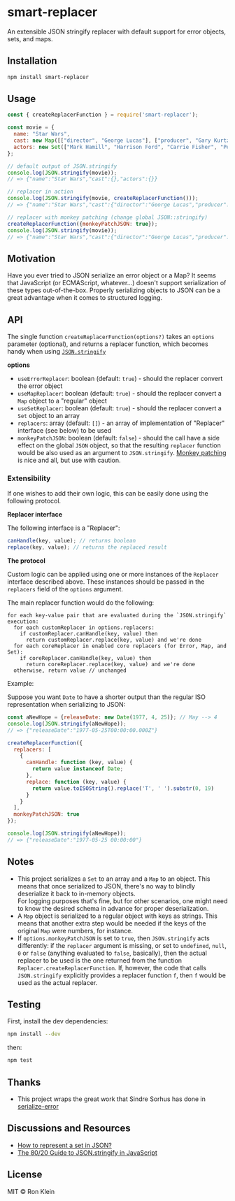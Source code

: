 # smart-replacer
An extensible JSON stringify replacer with default support for error objects, sets, and maps.

## Installation
```bash
npm install smart-replacer
```

## Usage
```javascript
const { createReplacerFunction } = require('smart-replacer');

const movie = {
  name: "Star Wars",
  cast: new Map([["director", "George Lucas"], ["producer", "Gary Kurtz"]]),
  actors: new Set(["Mark Hamill", "Harrison Ford", "Carrie Fisher", "Peter Cushing", "Alec Guinness"])
};

// default output of JSON.stringify
console.log(JSON.stringify(movie));
// => {"name":"Star Wars","cast":{},"actors":{}}

// replacer in action
console.log(JSON.stringify(movie, createReplacerFunction()));
// => {"name":"Star Wars","cast":{"director":"George Lucas","producer":"Gary Kurtz"},"actors":["Mark Hamill","Harrison Ford","Carrie Fisher","Peter Cushing","Alec Guinness"]}

// replacer with monkey patching (change global JSON::stringify)
createReplacerFunction({monkeyPatchJSON: true});
console.log(JSON.stringify(movie));
// => {"name":"Star Wars","cast":{"director":"George Lucas","producer":"Gary Kurtz"},"actors":["Mark Hamill","Harrison Ford","Carrie Fisher","Peter Cushing","Alec Guinness"]}
```

## Motivation
Have you ever tried to JSON serialize an error object or a Map?
It seems that JavaScript (or ECMAScript, whatever...)
doesn't support serialization of these types out-of-the-box.
Properly serializing objects to JSON can be a great advantage when it comes to structured logging.

## API
The single function `createReplacerFunction(options?)` takes an `options` parameter (optional), 
and returns a replacer function, which becomes handy when using [`JSON.stringify`](https://262.ecma-international.org/6.0/#sec-json.stringify)

__options__
* `useErrorReplacer`: boolean (default: `true`) - should the replacer convert the error object
* `useMapReplacer`: boolean (default: `true`) - should the replacer convert a `Map` object to a "regular" object
* `useSetReplacer`: boolean (default: `true`) - should the replacer convert a `Set` object to an array
* `replacers`: array (default: `[]`) - an array of implementation of "Replacer" interface (see below) to be used
* `monkeyPatchJSON`: boolean (default: `false`) - should the call have a side effect on the global `JSON` object, so that the resulting `replacer` function would be also used as an argument to `JSON.stringify`. [Monkey patching](https://en.wikipedia.org/wiki/Monkey_patch) is nice and all, but use with caution.

### Extensibility
If one wishes to add their own logic, this can be easily done using the following protocol.

__Replacer interface__

The following interface is a "Replacer":
```javascript
canHandle(key, value); // returns boolean
replace(key, value); // returns the replaced result
```

__The protocol__

Custom logic can be applied using one or more instances of the `Replacer` interface described above.
These instances should be passed in the `replacers` field of the `options` argument.

The main replacer function would do the following:
```text
for each key-value pair that are evaluated during the `JSON.stringify` execution:
  for each customReplacer in options.replacers:
    if customReplacer.canHandle(key, value) then
      return customReplacer.replace(key, value) and we're done
  for each coreReplacer in enabled core replacers (for Error, Map, and Set):
    if coreReplacer.canHandle(key, value) then
      return coreReplacer.replace(key, value) and we're done
  otherwise, return value // unchanged
```

Example:

Suppose you want `Date` to have a shorter output than the regular ISO representation when serializing to JSON:
```javascript
const aNewHope = {releaseDate: new Date(1977, 4, 25)}; // May --> 4
console.log(JSON.stringify(aNewHope));
// => {"releaseDate":"1977-05-25T00:00:00.000Z"}

createReplacerFunction({
  replacers: [
    {
      canHandle: function (key, value) {
        return value instanceof Date;
      },
      replace: function (key, value) {
        return value.toISOString().replace('T', ' ').substr(0, 19)
      }
    }
  ],
  monkeyPatchJSON: true
});

console.log(JSON.stringify(aNewHope));
// => {"releaseDate":"1977-05-25 00:00:00"}
```

## Notes
* This project serializes a `Set` to an array and a `Map` to an object. This means that once serialized to JSON, 
  there's no way to blindly deserialize it back to in-memory objects. <br/> 
  For logging purposes that's fine, but for other scenarios, one might need to know the desired schema in advance for proper deserialization.
* A `Map` object is serialized to a regular object with keys as strings. This means that another extra step would be needed if the keys of the original `Map` were numbers, for instance.
* If `options.monkeyPatchJSON` is set to `true`, then `JSON.stringify` acts differently: if the `replacer` argument is missing, or set to `undefined`, `null`, `0` or `false` (anything evaluated to `false`, basically), then the actual replacer to be used is the one returned from the function `Replacer.createReplacerFunction`. If, however, the code that calls `JSON.stringify` explicitly provides a replacer function `f`, then `f` would be used as the actual replacer.

## Testing

First, install the dev dependencies:
```bash
npm install --dev
```
then:
```bash
npm test
```

## Thanks
* This project wraps the great work that Sindre Sorhus has done in [serialize-error](https://github.com/sindresorhus/serialize-error)

## Discussions and Resources
* [How to represent a set in JSON?](https://softwareengineering.stackexchange.com/q/355176/16672)
* [The 80/20 Guide to JSON.stringify in JavaScript](https://thecodebarbarian.com/the-80-20-guide-to-json-stringify-in-javascript)

## License
MIT &copy; Ron Klein
